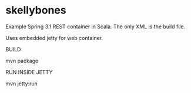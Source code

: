 skellybones
===========

Example Spring 3.1 REST container in Scala. The only XML is the build file. 

Uses embedded jetty for web container.

BUILD

mvn package

RUN INSIDE JETTY

mvn jetty:run


